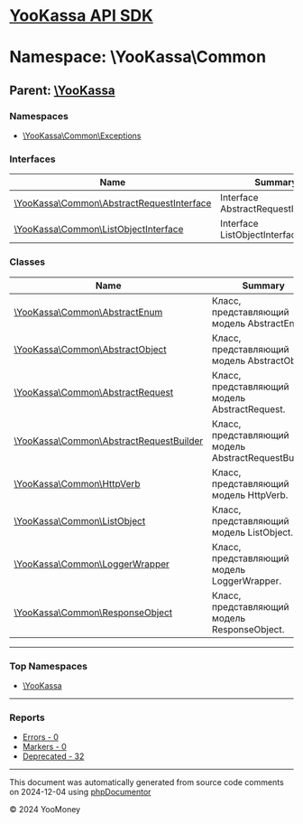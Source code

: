 # [YooKassa API SDK](../home.md)

# Namespace: \YooKassa\Common

## Parent: [\YooKassa](../namespaces/yookassa.md)

### Namespaces

* [\YooKassa\Common\Exceptions](../namespaces/yookassa-common-exceptions.md)

### Interfaces

| Name | Summary |
| ---- | ------- |
| [\YooKassa\Common\AbstractRequestInterface](../classes/YooKassa-Common-AbstractRequestInterface.md) | Interface AbstractRequestInterface. |
| [\YooKassa\Common\ListObjectInterface](../classes/YooKassa-Common-ListObjectInterface.md) | Interface ListObjectInterface. |

### Classes

| Name | Summary |
| ---- | ------- |
| [\YooKassa\Common\AbstractEnum](../classes/YooKassa-Common-AbstractEnum.md) | Класс, представляющий модель AbstractEnum. |
| [\YooKassa\Common\AbstractObject](../classes/YooKassa-Common-AbstractObject.md) | Класс, представляющий модель AbstractObject. |
| [\YooKassa\Common\AbstractRequest](../classes/YooKassa-Common-AbstractRequest.md) | Класс, представляющий модель AbstractRequest. |
| [\YooKassa\Common\AbstractRequestBuilder](../classes/YooKassa-Common-AbstractRequestBuilder.md) | Класс, представляющий модель AbstractRequestBuilder. |
| [\YooKassa\Common\HttpVerb](../classes/YooKassa-Common-HttpVerb.md) | Класс, представляющий модель HttpVerb. |
| [\YooKassa\Common\ListObject](../classes/YooKassa-Common-ListObject.md) | Класс, представляющий модель ListObject. |
| [\YooKassa\Common\LoggerWrapper](../classes/YooKassa-Common-LoggerWrapper.md) | Класс, представляющий модель LoggerWrapper. |
| [\YooKassa\Common\ResponseObject](../classes/YooKassa-Common-ResponseObject.md) | Класс, представляющий модель ResponseObject. |

---

### Top Namespaces

* [\YooKassa](../namespaces/yookassa.md)

---

### Reports
* [Errors - 0](../reports/errors.md)
* [Markers - 0](../reports/markers.md)
* [Deprecated - 32](../reports/deprecated.md)

---

This document was automatically generated from source code comments on 2024-12-04 using [phpDocumentor](http://www.phpdoc.org/)

&copy; 2024 YooMoney